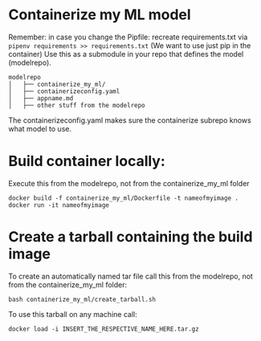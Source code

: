# Containerize my ML model

Remember: in case you change the Pipfile: recreate requirements.txt via `pipenv requirements >> requirements.txt` (We want to use just pip in the container)
Use this as a submodule in your repo that defines the model (modelrepo).

```
modelrepo
│   ├── containerize_my_ml/
│   ├── containerizeconfig.yaml
│   ├── appname.md
│   ├── other stuff from the modelrepo
```

The containerizeconfig.yaml makes sure the containerize subrepo knows what model to use.

# Build container locally:

Execute this from the modelrepo, not from the containerize_my_ml folder
```
docker build -f containerize_my_ml/Dockerfile -t nameofmyimage .  
docker run -it nameofmyimage
```

# Create a tarball containing the build image

To create an automatically named tar file call this from the modelrepo, not from the containerize_my_ml folder:
```
bash containerize_my_ml/create_tarball.sh
```

To use this tarball on any machine call:
```
docker load -i INSERT_THE_RESPECTIVE_NAME_HERE.tar.gz
```